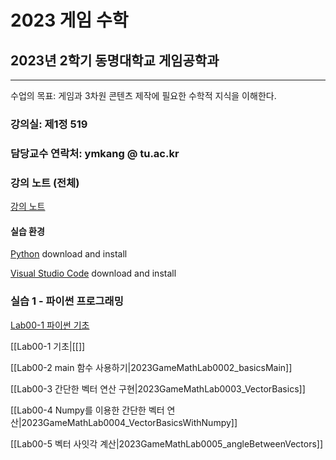 # 2023 게임 수학

## 2023년 2학기 동명대학교 게임공학과 
--------------------------------

수업의 목표: 게임과 3차원 콘텐츠 제작에 필요한 수학적 지식을 이해한다.

### 강의실: 제1정 519
### 담당교수 연락처: ymkang @ tu.ac.kr

### 강의 노트 (전체)

[강의 노트](https://github.com/dknife/2023GMath/blob/main/LectureNotes/LectureNotesAll_GameMath2023.pdf)

#### 실습 환경

[Python](https://www.python.org/downloads/) download and install

[Visual Studio Code](https://code.visualstudio.com/) download and install

### 실습 1 - 파이썬 프로그래밍 

[Lab00-1 파이썬 기초](https://github.com/dknife/2023GMath/blob/main/Lab/Lab00/00_basics.py)

[[Lab00-1 기초|[[]]

[[Lab00-2 main 함수 사용하기|2023GameMathLab0002_basicsMain]]

[[Lab00-3 간단한 벡터 연산 구현|2023GameMathLab0003_VectorBasics]]

[[Lab00-4 Numpy를 이용한 간단한 벡터 연산|2023GameMathLab0004_VectorBasicsWithNumpy]]

[[Lab00-5 벡터 사잇각 계산|2023GameMathLab0005_angleBetweenVectors]]
